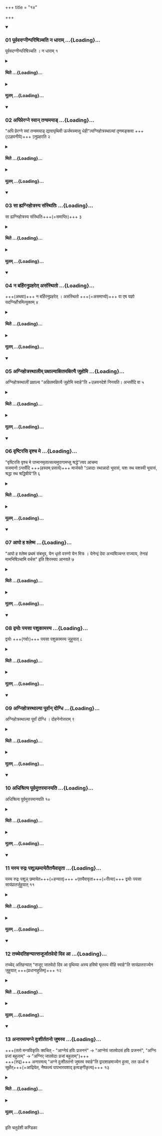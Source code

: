 +++
title = "१४"

+++

<div class="js_include" includetitle="true" newlevelforh1="3" unfilled url="/vedAH_yajuH/taittirIyam/sUtram/ApastambaH/shrautam/vishvAsa-prastutiH/06/14/01_pUrvavadagnInpariShinchati_na_dhArAm.md">
<details open><summary><h3>01 पूर्ववदग्नीन्परिषिञ्चति न धाराम् ...{Loading}...</h3></summary>

पूर्ववदग्नीन्परिषिञ्चति । न धाराम् १  

</details>
</div>
<div class="js_include collapsed" newlevelforh1="4" title="थिते" unfilled url="/vedAH_yajuH/taittirIyam/sUtram/ApastambaH/shrautam/thite/06/14/01_pUrvavadagnInpariShinchati_na_dhArAm.md">
<details><summary><h4>थिते ...{Loading}...</h4></summary>

पूर्ववदग्नीन्परिषिञ्चति । न धाराम् १
</details>
</div>
<div class="js_include collapsed" newlevelforh1="4" title="मूलम्" unfilled url="/vedAH_yajuH/taittirIyam/sUtram/ApastambaH/shrautam/mUlam/06/14/01_pUrvavadagnInpariShinchati_na_dhArAm.md">
<details><summary><h4>मूलम् ...{Loading}...</h4></summary>

पूर्ववदग्नीन्परिषिञ्चति । न धाराम् १
</details>
</div>
<div class="js_include" includetitle="true" newlevelforh1="3" unfilled url="/vedAH_yajuH/taittirIyam/sUtram/ApastambaH/shrautam/vishvAsa-prastutiH/06/14/02_apipreragne_svAn_tanvamayAD.md">
<details open><summary><h3>02 अपिप्रेरग्ने स्वान् तन्वमयाड् ...{Loading}...</h3></summary>

"अपि प्रेरग्ने स्वां तन्वमयाड् द्यावापृथिवी ऊर्जमस्मासु धेही"त्यग्निहोत्रस्थाल्यां तृणमङ्क्त्वा +++(ऽऽहवनीये)+++ ऽनुप्रहरति २  

</details>
</div>
<div class="js_include collapsed" newlevelforh1="4" title="थिते" unfilled url="/vedAH_yajuH/taittirIyam/sUtram/ApastambaH/shrautam/thite/06/14/02_apipreragne_svAn_tanvamayAD.md">
<details><summary><h4>थिते ...{Loading}...</h4></summary>

अपिप्रेरग्ने स्वां तन्वमयाड् द्यावापृथिवी ऊर्जमस्मासु धेहीत्यग्निहोत्रस्थाल्यां तृणमङ्क्त्वानुप्रहरति २
</details>
</div>
<div class="js_include collapsed" newlevelforh1="4" title="मूलम्" unfilled url="/vedAH_yajuH/taittirIyam/sUtram/ApastambaH/shrautam/mUlam/06/14/02_apipreragne_svAn_tanvamayAD.md">
<details><summary><h4>मूलम् ...{Loading}...</h4></summary>

अपिप्रेरग्ने स्वां तन्वमयाड् द्यावापृथिवी ऊर्जमस्मासु धेहीत्यग्निहोत्रस्थाल्यां तृणमङ्क्त्वानुप्रहरति २
</details>
</div>
<div class="js_include" includetitle="true" newlevelforh1="3" unfilled url="/vedAH_yajuH/taittirIyam/sUtram/ApastambaH/shrautam/vishvAsa-prastutiH/06/14/03_sA_hyagnihotrasya_saMsthitiH.md">
<details open><summary><h3>03 सा ह्यग्निहोत्रस्य संस्थितिः ...{Loading}...</h3></summary>

सा ह्यग्निहोत्रस्य संस्थितिः+++(=समाप्तिः)+++ ३  

</details>
</div>
<div class="js_include collapsed" newlevelforh1="4" title="थिते" unfilled url="/vedAH_yajuH/taittirIyam/sUtram/ApastambaH/shrautam/thite/06/14/03_sA_hyagnihotrasya_saMsthitiH.md">
<details><summary><h4>थिते ...{Loading}...</h4></summary>

सा ह्यग्निहोत्रस्य संस्थितिः ३
</details>
</div>
<div class="js_include collapsed" newlevelforh1="4" title="मूलम्" unfilled url="/vedAH_yajuH/taittirIyam/sUtram/ApastambaH/shrautam/mUlam/06/14/03_sA_hyagnihotrasya_saMsthitiH.md">
<details><summary><h4>मूलम् ...{Loading}...</h4></summary>

सा ह्यग्निहोत्रस्य संस्थितिः ३
</details>
</div>
<div class="js_include" includetitle="true" newlevelforh1="3" unfilled url="/vedAH_yajuH/taittirIyam/sUtram/ApastambaH/shrautam/vishvAsa-prastutiH/06/14/04_na_barhiranupraharet_asaMsthito.md">
<details open><summary><h3>04 न बर्हिरनुप्रहरेत् असंस्थितो ...{Loading}...</h3></summary>

+++(अथवा)+++ न बर्हिरनुप्रहरेत् । असंस्थितो +++(=असमाप्यो)+++ वा एष यज्ञो यदग्निर्होत्रमित्युक्तम् ४  

</details>
</div>
<div class="js_include collapsed" newlevelforh1="4" title="थिते" unfilled url="/vedAH_yajuH/taittirIyam/sUtram/ApastambaH/shrautam/thite/06/14/04_na_barhiranupraharet_asaMsthito.md">
<details><summary><h4>थिते ...{Loading}...</h4></summary>

न बर्हिरनुप्रहरेत् । असंस्थितो वा एष यज्ञो यदग्निर्होत्रमित्युक्तम् ४
</details>
</div>
<div class="js_include collapsed" newlevelforh1="4" title="मूलम्" unfilled url="/vedAH_yajuH/taittirIyam/sUtram/ApastambaH/shrautam/mUlam/06/14/04_na_barhiranupraharet_asaMsthito.md">
<details><summary><h4>मूलम् ...{Loading}...</h4></summary>

न बर्हिरनुप्रहरेत् । असंस्थितो वा एष यज्ञो यदग्निर्होत्रमित्युक्तम् ४
</details>
</div>
<div class="js_include" includetitle="true" newlevelforh1="3" unfilled url="/vedAH_yajuH/taittirIyam/sUtram/ApastambaH/shrautam/vishvAsa-prastutiH/06/14/05_agnihotrasthAlIm_praxAlyAxitamaxityai_juhomi.md">
<details open><summary><h3>05 अग्निहोत्रस्थालीम् प्रक्षाल्याक्षितमक्षित्यै जुहोमि ...{Loading}...</h3></summary>

अग्निहोत्रस्थालीं प्रक्षाल्य "अक्षितमक्षित्यै जुहोमि स्वाहे"ति +उन्नयनदेशे निनयति। अन्तर्वेदि वा ५  

</details>
</div>
<div class="js_include collapsed" newlevelforh1="4" title="थिते" unfilled url="/vedAH_yajuH/taittirIyam/sUtram/ApastambaH/shrautam/thite/06/14/05_agnihotrasthAlIm_praxAlyAxitamaxityai_juhomi.md">
<details><summary><h4>थिते ...{Loading}...</h4></summary>

अग्निहोत्रस्थालीं प्रक्षाल्याक्षितमक्षित्यै जुहोमि स्वाहत्येउ\!न्नयनदेशे निनयति । अन्तर्वेदि वा ५
</details>
</div>
<div class="js_include collapsed" newlevelforh1="4" title="मूलम्" unfilled url="/vedAH_yajuH/taittirIyam/sUtram/ApastambaH/shrautam/mUlam/06/14/05_agnihotrasthAlIm_praxAlyAxitamaxityai_juhomi.md">
<details><summary><h4>मूलम् ...{Loading}...</h4></summary>

अग्निहोत्रस्थालीं प्रक्षाल्याक्षितमक्षित्यै जुहोमि स्वाहत्येउ\!न्नयनदेशे निनयति । अन्तर्वेदि वा ५
</details>
</div>
<div class="js_include" includetitle="true" newlevelforh1="3" unfilled url="/vedAH_yajuH/taittirIyam/sUtram/ApastambaH/shrautam/vishvAsa-prastutiH/06/14/06_vRShTirasi_vRshcha_me.md">
<details open><summary><h3>06 वृष्टिरसि वृश्च मे ...{Loading}...</h3></summary>

"वृष्टिरसि वृश्च मे पाप्मानमृतात्सत्यमुपागामप्सु श्रद्धे"त्यप आचम्य  
यजमानो ऽन्तर्वेदि +++(हस्तम् प्रसार्य)+++ मार्जयते "ऽन्नादाः स्थान्नादो भूयासं, यशः स्थ यशस्वी भूयासं, श्रद्धा स्थ श्रद्धिषीये"ति ६  

</details>
</div>
<div class="js_include collapsed" newlevelforh1="4" title="थिते" unfilled url="/vedAH_yajuH/taittirIyam/sUtram/ApastambaH/shrautam/thite/06/14/06_vRShTirasi_vRshcha_me.md">
<details><summary><h4>थिते ...{Loading}...</h4></summary>

वृष्टिरसि वृश्च मे पाप्मानमृतात्सत्यमुपागामप्सु श्रद्धेत्यप आचम्य यजमानोऽन्तर्वेदि मार्जयतेऽन्नादाः स्थान्नादो भूयासं यशः स्थ यशस्वी भूयासं श्रद्धा स्थ श्रद्धिषीयेति ६
</details>
</div>
<div class="js_include collapsed" newlevelforh1="4" title="मूलम्" unfilled url="/vedAH_yajuH/taittirIyam/sUtram/ApastambaH/shrautam/mUlam/06/14/06_vRShTirasi_vRshcha_me.md">
<details><summary><h4>मूलम् ...{Loading}...</h4></summary>

वृष्टिरसि वृश्च मे पाप्मानमृतात्सत्यमुपागामप्सु श्रद्धेत्यप आचम्य यजमानोऽन्तर्वेदि मार्जयतेऽन्नादाः स्थान्नादो भूयासं यशः स्थ यशस्वी भूयासं श्रद्धा स्थ श्रद्धिषीयेति ६
</details>
</div>
<div class="js_include" includetitle="true" newlevelforh1="3" unfilled url="/vedAH_yajuH/taittirIyam/sUtram/ApastambaH/shrautam/vishvAsa-prastutiH/06/14/07_Apo_ha_shleShma.md">
<details open><summary><h3>07 आपो ह श्लेष्म ...{Loading}...</h3></summary>

"आपो ह श्लेष्म प्रथमं संबभूव, येन धृतो वरुणो येन मित्रः । येनेन्द्रं देवा अभ्यषिञ्चन्त राज्याय, तेनाहं मामभिषिञ्चामि वर्चस" इति शिरस्यप आनयते ७  

</details>
</div>
<div class="js_include collapsed" newlevelforh1="4" title="थिते" unfilled url="/vedAH_yajuH/taittirIyam/sUtram/ApastambaH/shrautam/thite/06/14/07_Apo_ha_shleShma.md">
<details><summary><h4>थिते ...{Loading}...</h4></summary>

आपो ह श्लेष्म प्रथमं सम्बभूव येन धृतो वरुणो येन मित्रः । येनेन्द्रं देवा अभ्यषिञ्चन्त राज्याय तेनाहं मामभिषिञ्चामि वर्चस इति शिरस्यप आनयते ७
</details>
</div>
<div class="js_include collapsed" newlevelforh1="4" title="मूलम्" unfilled url="/vedAH_yajuH/taittirIyam/sUtram/ApastambaH/shrautam/mUlam/06/14/07_Apo_ha_shleShma.md">
<details><summary><h4>मूलम् ...{Loading}...</h4></summary>

आपो ह श्लेष्म प्रथमं सम्बभूव येन धृतो वरुणो येन मित्रः । येनेन्द्रं देवा अभ्यषिञ्चन्त राज्याय तेनाहं मामभिषिञ्चामि वर्चस इति शिरस्यप आनयते ७
</details>
</div>
<div class="js_include" includetitle="true" newlevelforh1="3" unfilled url="/vedAH_yajuH/taittirIyam/sUtram/ApastambaH/shrautam/vishvAsa-prastutiH/06/14/08_dvayoH_payasA_pashukAmasya.md">
<details open><summary><h3>08 द्वयोः पयसा पशुकामस्य ...{Loading}...</h3></summary>

द्वयोः +++(गवोः)+++ पयसा पशुकामस्य जुहुयात् ८  

</details>
</div>
<div class="js_include collapsed" newlevelforh1="4" title="थिते" unfilled url="/vedAH_yajuH/taittirIyam/sUtram/ApastambaH/shrautam/thite/06/14/08_dvayoH_payasA_pashukAmasya.md">
<details><summary><h4>थिते ...{Loading}...</h4></summary>

द्वयोः पयसा पशुकामस्य जुहुयात् ८
</details>
</div>
<div class="js_include collapsed" newlevelforh1="4" title="मूलम्" unfilled url="/vedAH_yajuH/taittirIyam/sUtram/ApastambaH/shrautam/mUlam/06/14/08_dvayoH_payasA_pashukAmasya.md">
<details><summary><h4>मूलम् ...{Loading}...</h4></summary>

द्वयोः पयसा पशुकामस्य जुहुयात् ८
</details>
</div>
<div class="js_include" includetitle="true" newlevelforh1="3" unfilled url="/vedAH_yajuH/taittirIyam/sUtram/ApastambaH/shrautam/vishvAsa-prastutiH/06/14/09_agnihotrasthAlyA_pUrvAn_dogdhi.md">
<details open><summary><h3>09 अग्निहोत्रस्थाल्या पूर्वान् दोग्धि ...{Loading}...</h3></summary>

अग्निहोत्रस्थाल्या पूर्वां दोग्धि । दोहनेनोत्तराम् ९  

</details>
</div>
<div class="js_include collapsed" newlevelforh1="4" title="थिते" unfilled url="/vedAH_yajuH/taittirIyam/sUtram/ApastambaH/shrautam/thite/06/14/09_agnihotrasthAlyA_pUrvAn_dogdhi.md">
<details><summary><h4>थिते ...{Loading}...</h4></summary>

अग्निहोत्रस्थाल्या पूर्वां दोग्धि । दोहनेनोत्तराम् ९
</details>
</div>
<div class="js_include collapsed" newlevelforh1="4" title="मूलम्" unfilled url="/vedAH_yajuH/taittirIyam/sUtram/ApastambaH/shrautam/mUlam/06/14/09_agnihotrasthAlyA_pUrvAn_dogdhi.md">
<details><summary><h4>मूलम् ...{Loading}...</h4></summary>

अग्निहोत्रस्थाल्या पूर्वां दोग्धि । दोहनेनोत्तराम् ९
</details>
</div>
<div class="js_include" includetitle="true" newlevelforh1="3" unfilled url="/vedAH_yajuH/taittirIyam/sUtram/ApastambaH/shrautam/vishvAsa-prastutiH/06/14/10_adhishritya_pUrvamuttaramAnayati.md">
<details open><summary><h3>10 अधिश्रित्य पूर्वमुत्तरमानयति ...{Loading}...</h3></summary>

अधिश्रित्य पूर्वमुत्तरमानयति १०  

</details>
</div>
<div class="js_include collapsed" newlevelforh1="4" title="थिते" unfilled url="/vedAH_yajuH/taittirIyam/sUtram/ApastambaH/shrautam/thite/06/14/10_adhishritya_pUrvamuttaramAnayati.md">
<details><summary><h4>थिते ...{Loading}...</h4></summary>

अधिश्रित्य पूर्वमुत्तरमानयति १०
</details>
</div>
<div class="js_include collapsed" newlevelforh1="4" title="मूलम्" unfilled url="/vedAH_yajuH/taittirIyam/sUtram/ApastambaH/shrautam/mUlam/06/14/10_adhishritya_pUrvamuttaramAnayati.md">
<details><summary><h4>मूलम् ...{Loading}...</h4></summary>

अधिश्रित्य पूर्वमुत्तरमानयति १०
</details>
</div>
<div class="js_include" includetitle="true" newlevelforh1="3" unfilled url="/vedAH_yajuH/taittirIyam/sUtram/ApastambaH/shrautam/vishvAsa-prastutiH/06/14/11_yasya_rudraH_pashUnChamAyetaitayaivAvRtA.md">
<details open><summary><h3>11 यस्य रुद्रः पशूञ्छमायेतैतयैवावृता ...{Loading}...</h3></summary>

यस्य रुद्रः पशूञ् छमायेत+++(=हन्यात्)+++ +एतयैवावृता+++(=रीत्या)+++ द्वयोः पयसा सायंप्रातर्जुहुयात् ११  

</details>
</div>
<div class="js_include collapsed" newlevelforh1="4" title="थिते" unfilled url="/vedAH_yajuH/taittirIyam/sUtram/ApastambaH/shrautam/thite/06/14/11_yasya_rudraH_pashUnChamAyetaitayaivAvRtA.md">
<details><summary><h4>थिते ...{Loading}...</h4></summary>

यस्य रुद्रः पशूञ्छमायेतैतयैवावृता द्वयोः पयसा सायम्प्रातर्जुहुयात् ११
</details>
</div>
<div class="js_include collapsed" newlevelforh1="4" title="मूलम्" unfilled url="/vedAH_yajuH/taittirIyam/sUtram/ApastambaH/shrautam/mUlam/06/14/11_yasya_rudraH_pashUnChamAyetaitayaivAvRtA.md">
<details><summary><h4>मूलम् ...{Loading}...</h4></summary>

यस्य रुद्रः पशूञ्छमायेतैतयैवावृता द्वयोः पयसा सायम्प्रातर्जुहुयात् ११
</details>
</div>
<div class="js_include" includetitle="true" newlevelforh1="3" unfilled url="/vedAH_yajuH/taittirIyam/sUtram/ApastambaH/shrautam/vishvAsa-prastutiH/06/14/12_tachchedatihanyAtsajUrjAtavedo_diva_A.md">
<details open><summary><h3>12 तच्चेदतिहन्यात्सजूर्जातवेदो दिव आ ...{Loading}...</h3></summary>

तच्चेद् अतिहन्यात् "सजूर् जातवेदो दिव आ पृथिव्या अस्य हविषो घृतस्य वीहि स्वाहे"ति सायंप्रातराज्येन जुहुयात् +++(प्रधानाहुतिम्)+++ १२  

</details>
</div>
<div class="js_include collapsed" newlevelforh1="4" title="थिते" unfilled url="/vedAH_yajuH/taittirIyam/sUtram/ApastambaH/shrautam/thite/06/14/12_tachchedatihanyAtsajUrjAtavedo_diva_A.md">
<details><summary><h4>थिते ...{Loading}...</h4></summary>

तच्चेदतिहन्यात्सजूर्जातवेदो दिव आ पृथिव्या अस्य हविषो घृतस्य वीहि स्वाहेति सायम्प्रातराज्येन जुहुयात् १२
</details>
</div>
<div class="js_include collapsed" newlevelforh1="4" title="मूलम्" unfilled url="/vedAH_yajuH/taittirIyam/sUtram/ApastambaH/shrautam/mUlam/06/14/12_tachchedatihanyAtsajUrjAtavedo_diva_A.md">
<details><summary><h4>मूलम् ...{Loading}...</h4></summary>

तच्चेदतिहन्यात्सजूर्जातवेदो दिव आ पृथिव्या अस्य हविषो घृतस्य वीहि स्वाहेति सायम्प्रातराज्येन जुहुयात् १२
</details>
</div>
<div class="js_include" includetitle="true" newlevelforh1="3" unfilled url="/vedAH_yajuH/taittirIyam/sUtram/ApastambaH/shrautam/vishvAsa-prastutiH/06/14/13_anAramatyagne_duHshIrtatano_juShasva.md">
<details open><summary><h3>13 अनारमत्यग्ने दुःशीर्ततनो जुषस्व ...{Loading}...</h3></summary>

+++(ततो मन्त्रविकृतिः क्वचित् - "आग्नेयं हविः प्रजननं" → "आग्नेयं जातवेदसं हविः प्रजननं", "अग्निः प्रजां बहुलाम्" → "अग्निर् जातवेदाः प्रजां बहुलाम्")+++  
+++(रुद्र)+++ अनारमत्य् "अग्ने दुःशीततनो जुषस्व स्वाहे"ति द्वादशाहमाज्येन हुत्वा, तत ऊर्ध्वं न सूर्क्षेत्+++(=आद्रियेत, नैष्फल्यं पापभारवशाद् इत्यङ्गीकृत्य)+++ १३

</details>
</div>
<div class="js_include collapsed" newlevelforh1="4" title="थिते" unfilled url="/vedAH_yajuH/taittirIyam/sUtram/ApastambaH/shrautam/thite/06/14/13_anAramatyagne_duHshIrtatano_juShasva.md">
<details><summary><h4>थिते ...{Loading}...</h4></summary>

अनारमत्यग्ने दुःशीर्ततनो जुषस्व स्वाहेति द्वादशाहमाज्येन हुत्वा तत ऊर्ध्वं न सूर्क्षेत् १३
</details>
</div>
<div class="js_include collapsed" newlevelforh1="4" title="मूलम्" unfilled url="/vedAH_yajuH/taittirIyam/sUtram/ApastambaH/shrautam/mUlam/06/14/13_anAramatyagne_duHshIrtatano_juShasva.md">
<details><summary><h4>मूलम् ...{Loading}...</h4></summary>

अनारमत्यग्ने दुःशीर्ततनो जुषस्व स्वाहेति द्वादशाहमाज्येन हुत्वा तत ऊर्ध्वं न सूर्क्षेत् १३
</details>
</div>

  
इति चतुर्दशी कण्डिका 
